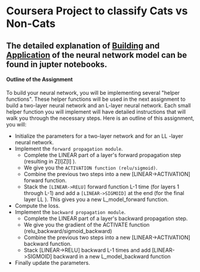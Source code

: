 # Coursera Project to classify Cats vs Non-Cats
## The detailed explanation of [Building](https://github.com/raghu826/Deep_Neural_Network/blob/master/Building%20Neural%20Network.ipynb) and [Application](https://github.com/raghu826/Deep_Neural_Network/blob/master/Application.ipynb) of the neural network model can be found in jupter notebooks.
#### Outline of the Assignment
To build your neural network, you will be implementing several "helper functions". These helper functions will be used in the next assignment to build a two-layer neural network and an L-layer neural network. 
Each small helper function you will implement will have detailed instructions that will walk you through the necessary steps. Here is an outline of this assignment, you will:
- Initialize the parameters for a two-layer network and for an  LL -layer neural network.
- Implement the `forward propagation module`.
    - Complete the LINEAR part of a layer's forward propagation step (resulting in  Z[l]Z[l] ).
    - We give you the `ACTIVATION function (relu/sigmoid)`.
    - Combine the previous two steps into a new [LINEAR->ACTIVATION] forward function.
    - Stack the `[LINEAR->RELU]` forward function L-1 time (for layers 1 through L-1) and add a `[LINEAR->SIGMOID]` at the end (for the final layer  LL ). This gives you a new L_model_forward function.
- Compute the loss.
- Implement the `backward propagation module`.
  - Complete the LINEAR part of a layer's backward propagation step.
  - We give you the gradient of the ACTIVATE function (relu_backward/sigmoid_backward)
  - Combine the previous two steps into a new [LINEAR->ACTIVATION] backward function.
  - Stack [LINEAR->RELU] backward L-1 times and add [LINEAR->SIGMOID] backward in a new L_model_backward function
- Finally update the parameters.


